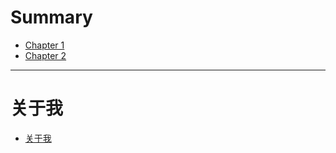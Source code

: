 # Summary

- [Chapter 1](./chapter_1.md)
- [Chapter 2](./数据备份详细设计_edc8af285d9f4497bd07dd5cf49f2b01.md)

---
# 关于我
- [关于我](./aboutme.md)